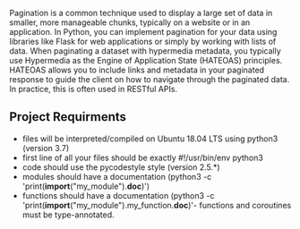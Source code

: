Pagination is a common technique used to display a large set of data in smaller, more manageable chunks, typically on a website or in an application. In Python, you can implement pagination for your data using libraries like Flask for web applications or simply by working with lists of data.
When paginating a dataset with hypermedia metadata, you typically use Hypermedia as the Engine of Application State (HATEOAS) principles. HATEOAS allows you to include links and metadata in your paginated response to guide the client on how to navigate through the paginated data. In practice, this is often used in RESTful APIs.

<h2> Project Requirments </h2>

- files will be interpreted/compiled on Ubuntu 18.04 LTS using python3 (version 3.7)
- first line of all your files should be exactly #!/usr/bin/env python3
- code should use the pycodestyle style (version 2.5.*)
- modules should have a documentation (python3 -c 'print(__import__("my_module").__doc__)')
-  functions should have a documentation (python3 -c 'print(__import__("my_module").my_function.__doc__)'- functions and coroutines must be type-annotated.
